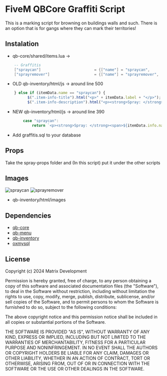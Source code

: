 # FiveM QBCore Graffiti Script
This is a marking script for browning on buildings walls and such. There is an option that is for gangs where they can mark their territories!

## Instalation
+ qb-core/shared/items.lua ->
```lua
    -- Graffitis
    ["spraycan"]                        = {["name"] = "spraycan",                          ["label"] = "Spray Can",                ["weight"] = 1000,          ["type"] = "item",         ["image"] = "spraycan.png",                ["unique"] = true,          ["useable"] = true,     ["shouldClose"] = true,       ["combinable"] = nil,   ["description"] = "Spray Can"},
    ["sprayremover"]                    = {["name"] = "sprayremover",                      ["label"] = "Spray Remover",            ["weight"] = 100,           ["type"] = "item",         ["image"] = "sprayremover.png",                ["unique"] = true,          ["useable"] = true,     ["shouldClose"] = true,       ["combinable"] = nil,   ["description"] = "Spray Remover"},

```

+ OLD qb-inventory/html/js -> around line 500
```js
    } else if (itemData.name == "spraycan") {
          $(".item-info-title").html("<p>" + itemData.label + "</p>");
          $(".item-info-description").html("<p><strong>Spray: </strong><span>" + itemData.info.name + "</span></p>");
```

+ NEW qb-inventory/html/js -> around line 390
```js
        case "spraycan":
            return `<p><strong>Spray: </strong><span>${itemData.info.name}</span></p>`;
```
+ Add graffitis.sql to your database

## Props
Take the spray-props folder and (In this script) put it under the other scripts

## Images
![spraycan](https://github.com/Kalajiqta/qb-graffiti/blob/main/images/spraycan.png?raw=true)
![sprayremover](https://github.com/Kalajiqta/qb-graffiti/blob/main/images/sprayremover.png?raw=true)
+ qb-inventory/html/images

## Dependencies
+ [qb-core](https://github.com/qbcore-framework/qb-core)
+ [qb-menu](https://github.com/qbcore-framework/qb-menu)
+ [qb-inventory](https://github.com/qbcore-framework/qb-inventory)
+ [oxmysql](https://github.com/overextended/oxmysql)

## License
Copyright (c) 2024 Matrix Development

Permission is hereby granted, free of charge, to any person obtaining a copy
of this software and associated documentation files (the "Software"), to deal
in the Software without restriction, including without limitation the rights
to use, copy, modify, merge, publish, distribute, sublicense, and/or sell
copies of the Software, and to permit persons to whom the Software is
furnished to do so, subject to the following conditions:

The above copyright notice and this permission notice shall be included in all
copies or substantial portions of the Software.

THE SOFTWARE IS PROVIDED "AS IS", WITHOUT WARRANTY OF ANY KIND, EXPRESS OR
IMPLIED, INCLUDING BUT NOT LIMITED TO THE WARRANTIES OF MERCHANTABILITY,
FITNESS FOR A PARTICULAR PURPOSE AND NONINFRINGEMENT. IN NO EVENT SHALL THE
AUTHORS OR COPYRIGHT HOLDERS BE LIABLE FOR ANY CLAIM, DAMAGES OR OTHER
LIABILITY, WHETHER IN AN ACTION OF CONTRACT, TORT OR OTHERWISE, ARISING FROM,
OUT OF OR IN CONNECTION WITH THE SOFTWARE OR THE USE OR OTHER DEALINGS IN THE
SOFTWARE.
